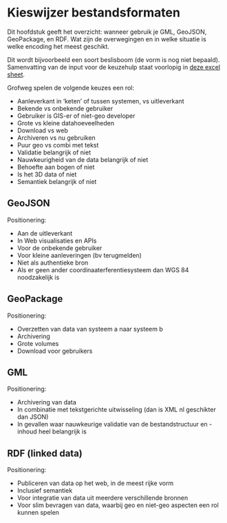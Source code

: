 # Kieswijzer bestandsformaten

Dit hoofdstuk geeft het overzicht: wanneer gebruik je GML, GeoJSON, GeoPackage, en RDF. Wat zijn de overwegingen en in welke situatie is welke encoding het meest geschikt. 

Dit wordt bijvoorbeeld een soort beslisboom (de vorm is nog niet bepaald). Samenvatting van de input voor de keuzehulp staat voorlopig in [deze excel sheet](./docs/tabel_uitwisselformaten.xlsx).

Grofweg spelen de volgende keuzes een rol: 

-	Aanleverkant in ‘keten’ of tussen systemen, vs uitleverkant
-	Bekende vs onbekende gebruiker
-	Gebruiker is GIS-er of niet-geo developer
-	Grote vs kleine datahoeveelheden
-	Download vs web
-	Archiveren vs nu gebruiken
-	Puur geo vs combi met tekst 
-	Validatie belangrijk of niet
-	Nauwkeurigheid van de data belangrijk of niet
-	Behoefte aan bogen of niet
-	Is het 3D data of niet
-	Semantiek belangrijk of niet

## GeoJSON
Positionering: 
- Aan de uitleverkant
- In Web visualisaties en APIs
- Voor de onbekende gebruiker
- Voor kleine aanleveringen (bv terugmelden)
- Niet als authentieke bron
- Als er geen ander coordinaaterferentiesysteem dan WGS 84 noodzakelijk is

## GeoPackage
Positionering: 
- Overzetten van data van systeem a naar systeem b
- Archivering
- Grote volumes
- Download voor gebruikers

## GML
Positionering: 
- Archivering van data
- In combinatie met tekstgerichte uitwisseling (dan is XML nl geschikter dan JSON)
- In gevallen waar nauwkeurige validatie van de bestandstructuur en -inhoud heel belangrijk is

## RDF (linked data)
Positionering: 
- Publiceren van data op het web, in de meest rijke vorm
- Inclusief semantiek
- Voor integratie van data uit meerdere verschillende bronnen
- Voor slim bevragen van data, waarbij geo en niet-geo aspecten een rol kunnen spelen